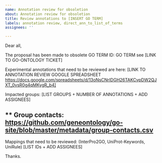 ```yaml
---
name: Annotation review for obsoletion
about: Annotation review for obsoletion
title: Review annotations to [INSERT GO TERM]
labels: annotation review, direct_ann_to_list_of_terms
assignees: ''

---
```


Dear all, 

The proposal has been made to obsolete GO TERM ID: GO TERM
see [LINK TO GO-ONTOLOGY TICKET]

Experimental annotations that need to be reviewed are here: 
[LINK TO ANNOTATION REVIEW GOOGLE SPREADSHEET https://docs.google.com/spreadsheets/d/13oNsCNrIDGH26TAKCvpDW2QJXT_0vsR0g4qMKygR_b4]

Impacted groups: 
[LIST GROUPS + NUMBER OF ANNOTATIONS + ADD ASSIGNEES] 

** Group contacts: https://github.com/geneontology/go-site/blob/master/metadata/group-contacts.csv
----

Mappings that need to be reviewed: (InterPro2GO, UniProt-Keywords, UniRule) 
[LIST IDs + ADD ASSIGNEES] 



Thanks.
